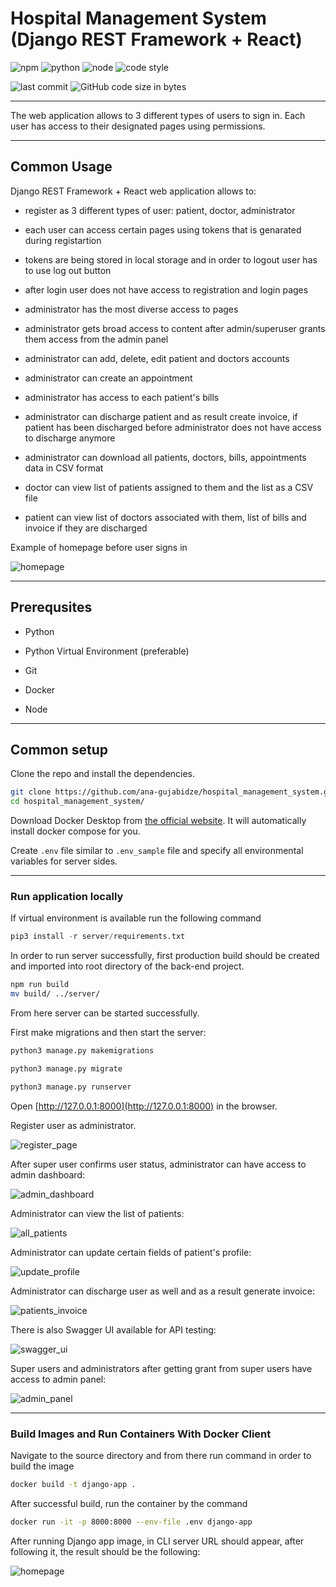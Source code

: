 # Hospital Management System (Django REST Framework + React)

![npm](https://img.shields.io/npm/v/npm?color=brightgreen)
![python](https://img.shields.io/badge/python-3.9.6-brightgreen.svg)
![node](https://img.shields.io/node/v/npm)
![code style](https://img.shields.io/badge/code%20style-black-000000.svg)

![last commit](https://img.shields.io/github/last-commit/ana-gujabidze/hospital_management_system)
![GitHub code size in bytes](https://img.shields.io/github/languages/code-size/ana-gujabidze/hospital_management_system)

---
The web application allows to 3 different types of users to sign in. Each user has access to their designated pages using permissions.

---

## Common Usage

Django REST Framework + React web application allows to:

- register as 3 different types of user: patient, doctor, administrator

- each user can access certain pages using tokens that is genarated during registartion

- tokens are being stored in local storage and in order to logout user has to use log out button

- after login user does not have access to registration and login pages

- administrator has the most diverse access to pages

- administrator gets broad access to content after admin/superuser grants them access from the admin panel

- administrator can add, delete, edit patient and doctors accounts

- administrator can create an appointment

- administrator has access to each patient's bills

- administrator can discharge patient and as result create invoice, if patient has been discharged before administrator does not have access to discharge anymore

- administrator can download all patients, doctors, bills, appointments data in CSV format

- doctor can view list of patients assigned to them and the list as a CSV file

- patient can view list of doctors associated with them, list of bills and invoice if they are discharged

Example of homepage before user signs in

![homepage](__screenshots\homepage_before_login.png?raw=True "Home Page")

---

## Prerequsites

- Python

- Python Virtual Environment (preferable)

- Git

- Docker

- Node

---

## Common setup

Clone the repo and install the dependencies.

```bash
git clone https://github.com/ana-gujabidze/hospital_management_system.git
cd hospital_management_system/
```

Download Docker Desktop from [the official website](https://docs.docker.com/desktop/). It will automatically install docker compose for you.

Create `.env` file similar to `.env_sample` file and specify all environmental variables for server sides.

---

### Run application locally

If virtual environment is available run the following command

```python
pip3 install -r server/requirements.txt
```

In order to run server successfully, first production build should be created and imported into root directory of the back-end project.

```bash
npm run build
mv build/ ../server/
```

From here server can be started successfully.

First make migrations and then start the server:

```python
python3 manage.py makemigrations

python3 manage.py migrate

python3 manage.py runserver
```

Open [http://127.0.0.1:8000](http://127.0.0.1:8000) in the browser.

Register user as administrator.

![register_page](__screenshots/admin_register.png?raw=true "Register Page")

After super user confirms user status, administrator can have access to admin dashboard:

![admin_dashboard](__screenshots/admin_dashboard.png?raw=true "Admin dashboard")

Administrator can view the list of patients:

![all_patients](__screenshots/all_patients.gif "List of all patients")

Administrator can update certain fields of patient's profile:

![update_profile](__screenshots/patient_profile.png?raw=true "Update Patient's Profile")

Administrator can discharge user as well and as a result generate invoice:

![patients_invoice](__screenshots/patient_bills.png?raw=true "Patient's Invoice")

There is also Swagger UI available for API testing:

![swagger_ui](__screenshots/swagger_ui.png?raw=true "Swagger UI")

Super users and administrators after getting grant from super users have access to admin panel:

![admin_panel](__screenshots/admin_panel.png?raw=true "Admin Panel")

---

### Build Images and Run Containers With Docker Client

Navigate to the source directory and from there run command in order to build the image

```bash
docker build -t django-app .
```

After successful build, run the container by the command

```bash
docker run -it -p 8000:8000 --env-file .env django-app
```

After running Django app image, in CLI server URL should appear, after following it, the result should be the following:

![homepage](__screenshots\homepage_before_login.png?raw=True "Title")
